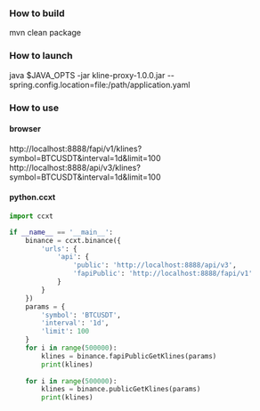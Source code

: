 ### How to build
mvn clean package

### How to launch
java $JAVA_OPTS -jar kline-proxy-1.0.0.jar --spring.config.location=file:/path/application.yaml

### How to use

#### browser
http://localhost:8888/fapi/v1/klines?symbol=BTCUSDT&interval=1d&limit=100
http://localhost:8888/api/v3/klines?symbol=BTCUSDT&interval=1d&limit=100

#### python.ccxt
```python
import ccxt

if __name__ == '__main__':
    binance = ccxt.binance({
        'urls': {
            'api': {
                'public': 'http://localhost:8888/api/v3',
                'fapiPublic': 'http://localhost:8888/fapi/v1'
            }
        }
    })
    params = {
        'symbol': 'BTCUSDT',
        'interval': '1d',
        'limit': 100
    }
    for i in range(500000):
        klines = binance.fapiPublicGetKlines(params)
        print(klines)
        
    for i in range(500000):
        klines = binance.publicGetKlines(params)
        print(klines)
```